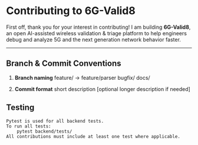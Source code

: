 # Contributing to 6G-Valid8

First off, thank you for your interest in contributing! 
I am building **6G-Valid8**, an open AI-assisted wireless validation & triage platform to help engineers debug and analyze 5G and the next generation network behavior faster.

---

## Branch & Commit Conventions

1. **Branch naming**
    feature/<short-desc> → feature/parser
    bugfix/<short-desc>
    docs/<short-desc>

2. **Commit format**
    short description
    [optional longer description if needed]

## Testing
    Pytest is used for all backend tests.
    To run all tests:
        pytest backend/tests/
    All contributions must include at least one test where applicable.
